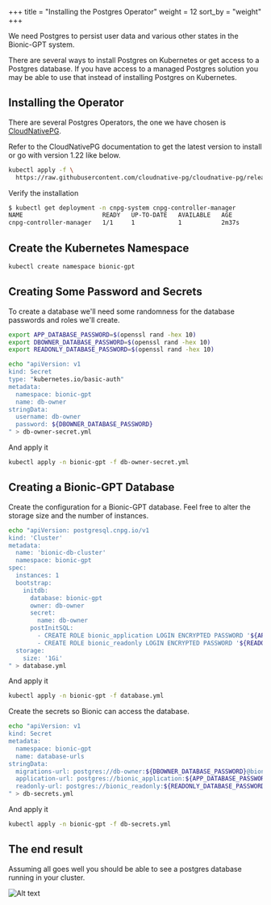 +++
title = "Installing the Postgres Operator"
weight = 12
sort_by = "weight"
+++

We need Postgres to persist user data and various other states in the Bionic-GPT system.

There are several ways to install Postgres on Kubernetes or get access to a Postgres database. If you have access to a managed Postgres solution you may be able to use that instead of installing Postgres on Kubernetes.

## Installing the Operator

There are several Postgres Operators, the one we have chosen is [CloudNativePG](https://cloudnative-pg.io/).

Refer to the CloudNativePG documentation to get the latest version to install or go with version 1.22 like below.

```sh
kubectl apply -f \
  https://raw.githubusercontent.com/cloudnative-pg/cloudnative-pg/release-1.22/releases/cnpg-1.22.1.yaml
```

Verify the installation

```sh
$ kubectl get deployment -n cnpg-system cnpg-controller-manager
NAME                      READY   UP-TO-DATE   AVAILABLE   AGE
cnpg-controller-manager   1/1     1            1           2m37s
```

## Create the Kubernetes Namespace

```sh
kubectl create namespace bionic-gpt
```

## Creating Some Password and Secrets

To create a database we'll need some randomness for the database passwords and roles we'll create.

```sh
export APP_DATABASE_PASSWORD=$(openssl rand -hex 10)
export DBOWNER_DATABASE_PASSWORD=$(openssl rand -hex 10)
export READONLY_DATABASE_PASSWORD=$(openssl rand -hex 10)
```

```sh
echo "apiVersion: v1
kind: Secret
type: "kubernetes.io/basic-auth"
metadata:
  namespace: bionic-gpt
  name: db-owner
stringData:
  username: db-owner
  password: ${DBOWNER_DATABASE_PASSWORD}
" > db-owner-secret.yml
```

And apply it

```sh
kubectl apply -n bionic-gpt -f db-owner-secret.yml
```

## Creating a Bionic-GPT Database

Create the configuration for a Bionic-GPT database. Feel free to alter the storage size and the number of instances.

```sh
echo "apiVersion: postgresql.cnpg.io/v1
kind: 'Cluster'
metadata:
  name: 'bionic-db-cluster'
  namespace: bionic-gpt
spec:
  instances: 1
  bootstrap:
    initdb:
      database: bionic-gpt
      owner: db-owner
      secret:
        name: db-owner
      postInitSQL:
        - CREATE ROLE bionic_application LOGIN ENCRYPTED PASSWORD '${APP_DATABASE_PASSWORD}'
        - CREATE ROLE bionic_readonly LOGIN ENCRYPTED PASSWORD '${READONLY_DATABASE_PASSWORD}'
  storage:
    size: '1Gi'
" > database.yml
```

And apply it

```sh
kubectl apply -n bionic-gpt -f database.yml
```

Create the secrets so Bionic can access the database.

```sh
echo "apiVersion: v1
kind: Secret
metadata:
  namespace: bionic-gpt
  name: database-urls
stringData:
  migrations-url: postgres://db-owner:${DBOWNER_DATABASE_PASSWORD}@bionic-db-cluster-rw:5432/bionic-gpt?sslmode=require,
  application-url: postgres://bionic_application:${APP_DATABASE_PASSWORD}@bionic-db-cluster-rw:5432/bionic-gpt?sslmode=require,
  readonly-url: postgres://bionic_readonly:${READONLY_DATABASE_PASSWORD}@bionic-db-cluster-rw:5432/bionic-gpt?sslmode=require,
" > db-secrets.yml
```

And apply it

```sh
kubectl apply -n bionic-gpt -f db-secrets.yml
```

## The end result

Assuming all goes well you should be able to see a postgres database running in your cluster.

![Alt text](../postgres-operator.png "Postgres Operator")